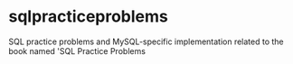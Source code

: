 # sqlpracticeproblems

SQL practice problems and MySQL-specific implementation related to the book named 'SQL Practice Problems
